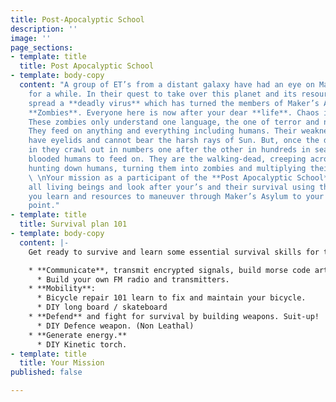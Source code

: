 ```yaml
---
title: Post-Apocalyptic School
description: ''
image: ''
page_sections:
- template: title
  title: Post Apocalyptic School
- template: body-copy
  content: "A group of ET’s from a distant galaxy have had an eye on Maker’s Asylum
    for a while. In their quest to take over this planet and its resources they have
    spread a **deadly virus** which has turned the members of Maker’s Asylum into
    **Zombies**. Everyone here is now after your dear **life**. Chaos is everywhere.
    These zombies only understand one language, the one of terror and nightmares.
    They feed on anything and everything including humans. Their weakness? They don’t
    have eyelids and cannot bear the harsh rays of Sun. But, once the darkness seeps
    in they crawl out in numbers one after the other in hundreds in search of warm
    blooded humans to feed on. They are the walking-dead, creeping across streets
    hunting down humans, turning them into zombies and multiplying their count.\n\n
    \ \nYour mission as a participant of the **Post Apocalyptic School** is to organise
    all living beings and look after your’s and their survival using the new skills
    you learn and resources to maneuver through Maker’s Asylum to your extraction
    point."
- template: title
  title: Survival plan 101
- template: body-copy
  content: |-
    Get ready to survive and learn some essential survival skills for the modern world:

    * **Communicate**, transmit encrypted signals, build morse code artifacts
      * Build your own FM radio and transmitters.
    * **Mobility**:
      * Bicycle repair 101 learn to fix and maintain your bicycle.
      * DIY long board / skateboard
    * **Defend** and fight for survival by building weapons. Suit-up!
      * DIY Defence weapon. (Non Leathal)
    * **Generate energy.**
      * DIY Kinetic torch.
- template: title
  title: Your Mission
published: false

---
```

